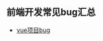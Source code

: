 ## 前端开发常见bug汇总

- [vue项目bug]([https://github.com/osorso/bug_summary/blob/master/vue%E9%A1%B9%E7%9B%AEbug.md](https://github.com/osorso/bug_summary/blob/master/vue项目bug.md))